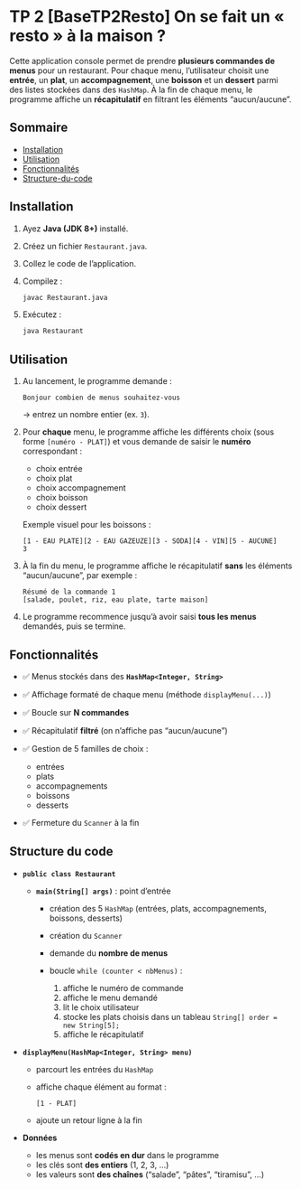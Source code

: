# TP 2 [BaseTP2Resto] On se fait un « resto » à la maison ?

Cette application console permet de prendre **plusieurs commandes de menus** pour un restaurant. Pour chaque menu, l’utilisateur choisit une **entrée**, un **plat**, un **accompagnement**, une **boisson** et un **dessert** parmi des listes stockées dans des `HashMap`. À la fin de chaque menu, le programme affiche un **récapitulatif** en filtrant les éléments “aucun/aucune”.

## Sommaire
- [Installation](#installation)
- [Utilisation](#utilisation)
- [Fonctionnalités](#fonctionnalités)
- [Structure-du-code](#structure-du-code)

## Installation

1. Ayez **Java (JDK 8+)** installé.
2. Créez un fichier `Restaurant.java`.
3. Collez le code de l’application.
4. Compilez :

   ```bash
   javac Restaurant.java
    ```

5. Exécutez :

   ```bash
   java Restaurant
   ```

## Utilisation

1. Au lancement, le programme demande :

   ```text
   Bonjour combien de menus souhaitez-vous
   ```

   → entrez un nombre entier (ex. `3`).

2. Pour **chaque** menu, le programme affiche les différents choix (sous forme `[numéro - PLAT]`) et vous demande de saisir le **numéro** correspondant :

   * choix entrée
   * choix plat
   * choix accompagnement
   * choix boisson
   * choix dessert

   Exemple visuel pour les boissons :

   ```text
   [1 - EAU PLATE][2 - EAU GAZEUZE][3 - SODA][4 - VIN][5 - AUCUNE]
   3
   ```

3. À la fin du menu, le programme affiche le récapitulatif **sans** les éléments “aucun/aucune”, par exemple :

   ```text
   Résumé de la commande 1
   [salade, poulet, riz, eau plate, tarte maison]
   ```

4. Le programme recommence jusqu’à avoir saisi **tous les menus** demandés, puis se termine.



## Fonctionnalités

* ✅ Menus stockés dans des **`HashMap<Integer, String>`**
* ✅ Affichage formaté de chaque menu (méthode `displayMenu(...)`)
* ✅ Boucle sur **N commandes**
* ✅ Récapitulatif **filtré** (on n’affiche pas “aucun/aucune”)
* ✅ Gestion de 5 familles de choix :

  * entrées
  * plats
  * accompagnements
  * boissons
  * desserts
* ✅ Fermeture du `Scanner` à la fin


## Structure du code

* **`public class Restaurant`**

  * **`main(String[] args)`** : point d’entrée

    * création des 5 `HashMap` (entrées, plats, accompagnements, boissons, desserts)
    * création du `Scanner`
    * demande du **nombre de menus**
    * boucle `while (counter < nbMenus)` :

      1. affiche le numéro de commande
      2. affiche le menu demandé
      3. lit le choix utilisateur
      4. stocke les plats choisis dans un tableau `String[] order = new String[5];`
      5. affiche le récapitulatif

* **`displayMenu(HashMap<Integer, String> menu)`**

  * parcourt les entrées du `HashMap`
  * affiche chaque élément au format :

    ```text
    [1 - PLAT]
    ```
  * ajoute un retour ligne à la fin

* **Données**

  * les menus sont **codés en dur** dans le programme
  * les clés sont **des entiers** (1, 2, 3, …)
  * les valeurs sont **des chaînes** (“salade”, “pâtes”, “tiramisu”, …)

